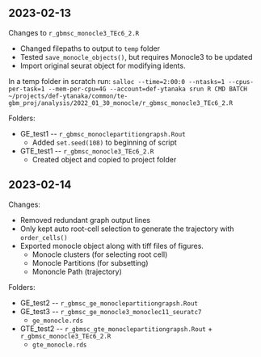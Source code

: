 ## 2023-02-13

Changes to `r_gbmsc_monocle3_TEc6_2.R`
- Changed filepaths to output to `temp` folder
- Tested `save_monocle_objects()`, but requires Monocle3 to be updated
- Import original seurat object for modifying idents. 

In a temp folder in scratch run:
`salloc --time=2:00:0 --ntasks=1 --cpus-per-task=1 --mem-per-cpu=4G --account=def-ytanaka srun R CMD BATCH ~/projects/def-ytanaka/common/te-gbm_proj/analysis/2022_01_30_monocle/r_gbmsc_monocle3_TEc6_2.R`

Folders:
- GE_test1 -- `r_gbmsc_monoclepartitiongrapsh.Rout`
    - Added `set.seed(108)` to beginning of script
- GTE_test1 -- `r_gbmsc_monocle3_TEc6_2.R`
    - Created object and copied to project folder

## 2023-02-14

Changes:
- Removed redundant graph output lines 
- Only kept auto root-cell selection to generate the trajectory with `order_cells()`
- Exported monocle object along with tiff files of figures.
    - Monocle clusters (for selecting root cell)
    - Monocle Partitions (for subsetting)
    - Mononcle Path (trajectory)

Folders:
- GE_test2 -- `r_gbmsc_ge_monoclepartitiongrapsh.Rout`
- GE_test3 -- `r_gbmsc_ge_monocle3_monoclec11_seuratc7`
  - `ge_monocle.rds`
- GTE_test2 -- `r_gbmsc_gte_monoclepartitiongrapsh.Rout` + `r_gbmsc_monocle3_TEc6_2.R`
  - `gte_monocle.rds`
 